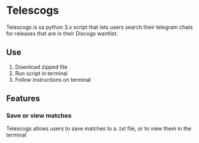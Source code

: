 # Telescogs
 Telescogs is sa python 3.x script that lets users search their telegram chats for releases that are in their Discogs wantlist.
 
## Use
1. Download zipped file 
2. Run script in terminal
3. Follow instructions on terminal
## Features
### Save or view matches
Telescogs allows users to save matches to a .txt file, or to view them in the terminal
